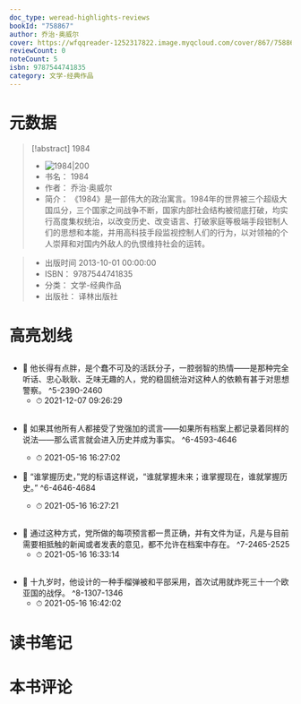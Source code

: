 ```yaml
---
doc_type: weread-highlights-reviews
bookId: "758867"
author: 乔治·奥威尔
cover: https://wfqqreader-1252317822.image.myqcloud.com/cover/867/758867/t7_758867.jpg
reviewCount: 0
noteCount: 5
isbn: 9787544741835
category: 文学-经典作品
---
```

# 元数据
> [!abstract] 1984
> - ![ 1984|200](https://wfqqreader-1252317822.image.myqcloud.com/cover/867/758867/t7_758867.jpg)
> - 书名： 1984
> - 作者： 乔治·奥威尔
> - 简介：     《1984》是一部伟大的政治寓言。1984年的世界被三个超级大国瓜分，三个国家之间战争不断，国家内部社会结构被彻底打破，均实行高度集权统治，以改变历史、改变语言、打破家庭等极端手段钳制人们的思想和本能，并用高科技手段监视控制人们的行为，以对领袖的个人崇拜和对国内外敌人的仇恨维持社会的运转。

> - 出版时间 2013-10-01 00:00:00
> - ISBN： 9787544741835
> - 分类： 文学-经典作品
> - 出版社： 译林出版社

# 高亮划线

## 


- 📌 他长得有点胖，是个蠢不可及的活跃分子，一腔弱智的热情——是那种完全听话、忠心耿耿、乏味无趣的人，党的稳固统治对这种人的依赖有甚于对思想警察。 ^5-2390-2460
    - ⏱ 2021-12-07 09:26:29 
## 


- 📌 如果其他所有人都接受了党强加的谎言——如果所有档案上都记录着同样的说法——那么谎言就会进入历史并成为事实。 ^6-4593-4646
    - ⏱ 2021-05-16 16:27:02 

- 📌 “谁掌握历史，”党的标语这样说，“谁就掌握未来；谁掌握现在，谁就掌握历史。” ^6-4646-4684
    - ⏱ 2021-05-16 16:27:21 
## 


- 📌 通过这种方式，党所做的每项预言都一贯正确，并有文件为证，凡是与目前需要相抵触的新闻或者发表的意见，都不允许在档案中存在。 ^7-2465-2525
    - ⏱ 2021-05-16 16:33:14 
## 


- 📌 十九岁时，他设计的一种手榴弹被和平部采用，首次试用就炸死三十一个欧亚国的战俘。 ^8-1307-1346
    - ⏱ 2021-05-16 16:42:02 
# 读书笔记

# 本书评论
